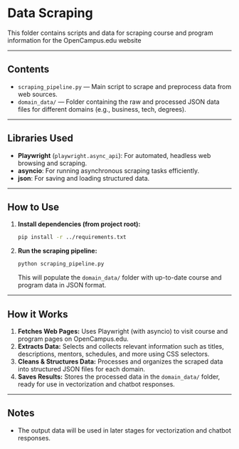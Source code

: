 # Data Scraping

This folder contains scripts and data for scraping course and program information for the OpenCampus.edu website

---

##  Contents

- `scraping_pipeline.py` — Main script to scrape and preprocess data from web sources.
- `domain_data/` — Folder containing the raw and processed JSON data files for different domains (e.g., business, tech, degrees).

---

##  Libraries Used

- **Playwright** (`playwright.async_api`): For automated, headless web browsing and scraping.
- **asyncio**: For running asynchronous scraping tasks efficiently.
- **json**: For saving and loading structured data.

---

## How to Use

1. **Install dependencies (from project root):**
   ```bash
   pip install -r ../requirements.txt
   ```
2. **Run the scraping pipeline:**
   ```bash
   python scraping_pipeline.py
   ```
   This will populate the `domain_data/` folder with up-to-date course and program data in JSON format.

---

##  How it Works

1. **Fetches Web Pages:** Uses Playwright (with asyncio) to visit course and program pages on OpenCampus.edu.
2. **Extracts Data:** Selects and collects relevant information such as titles, descriptions, mentors, schedules, and more using CSS selectors.
3. **Cleans & Structures Data:** Processes and organizes the scraped data into structured JSON files for each domain.
4. **Saves Results:** Stores the processed data in the `domain_data/` folder, ready for use in vectorization and chatbot responses.

---

##  Notes
- The output data will be used in later stages for vectorization and chatbot responses. 
